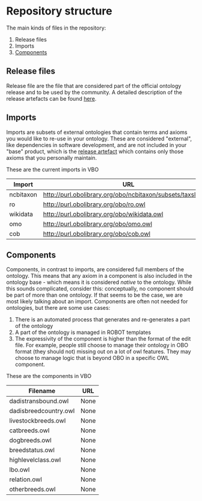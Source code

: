 # Repository structure

The main kinds of files in the repository:

1. Release files
2. Imports
3. [Components](#components)

## Release files
Release file are the file that are considered part of the official ontology release and to be used by the community. A detailed description of the release artefacts can be found [here](https://github.com/INCATools/ontology-development-kit/blob/master/docs/ReleaseArtefacts.md).

## Imports
Imports are subsets of external ontologies that contain terms and axioms you would like to re-use in your ontology. These are considered "external", like dependencies in software development, and are not included in your "base" product, which is the [release artefact](https://github.com/INCATools/ontology-development-kit/blob/master/docs/ReleaseArtefacts.md) which contains only those axioms that you personally maintain.

These are the current imports in VBO

| Import | URL | Type |
| ------ | --- | ---- |
| ncbitaxon | http://purl.obolibrary.org/obo/ncbitaxon/subsets/taxslim.owl | None |
| ro | http://purl.obolibrary.org/obo/ro.owl | None |
| wikidata | http://purl.obolibrary.org/obo/wikidata.owl | custom |
| omo | http://purl.obolibrary.org/obo/omo.owl | mirror |
| cob | http://purl.obolibrary.org/obo/cob.owl | None |

## Components
Components, in contrast to imports, are considered full members of the ontology. This means that any axiom in a component is also included in the ontology base - which means it is considered _native_ to the ontology. While this sounds complicated, consider this: conceptually, no component should be part of more than one ontology. If that seems to be the case, we are most likely talking about an import. Components are often not needed for ontologies, but there are some use cases:

1. There is an automated process that generates and re-generates a part of the ontology
2. A part of the ontology is managed in ROBOT templates
3. The expressivity of the component is higher than the format of the edit file. For example, people still choose to manage their ontology in OBO format (they should not) missing out on a lot of owl features. They may choose to manage logic that is beyond OBO in a specific OWL component.

These are the components in VBO

| Filename | URL |
| -------- | --- |
| dadistransbound.owl | None |
| dadisbreedcountry.owl | None |
| livestockbreeds.owl | None |
| catbreeds.owl | None |
| dogbreeds.owl | None |
| breedstatus.owl | None |
| highlevelclass.owl | None |
| lbo.owl | None |
| relation.owl | None |
| otherbreeds.owl | None |
